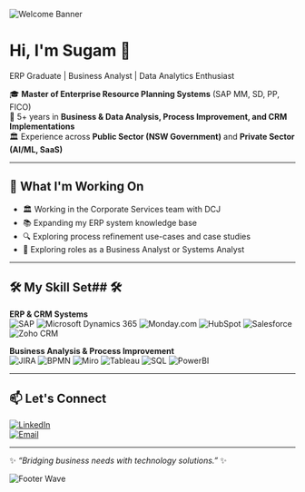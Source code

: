 ![Welcome Banner](https://capsule-render.vercel.app/api?type=waving&color=0:0f2027,50:2c5364,100:203a43&height=200&section=header&text=Welcome%20to%20my%20Profile!&fontSize=35&fontColor=ffffff&animation=fadeIn)

# Hi, I'm Sugam 👋  
ERP Graduate | Business Analyst | Data Analytics Enthusiast  

🎓 **Master of Enterprise Resource Planning Systems** (SAP MM, SD, PP, FICO)  
💼 5+ years in **Business & Data Analysis, Process Improvement, and CRM Implementations**  
🏛 Experience across **Public Sector (NSW Government)** and **Private Sector (AI/ML, SaaS)**  

---

## 🚀 What I'm Working On
- 🏛 Working in the Corporate Services team with DCJ  
- 📚 Expanding my ERP system knowledge base  
- 🔍 Exploring process refinement use-cases and case studies  
- 💼 Exploring roles as a Business Analyst or Systems Analyst  


---

## 🛠 My Skill Set## 🛠

**ERP & CRM Systems**  
![SAP](https://img.shields.io/badge/SAP-MM,SD,PP,FICO-0FAAFF?logo=sap&logoColor=white)
![Microsoft Dynamics 365](https://img.shields.io/badge/Dynamics%20365-002050?logo=microsoft&logoColor=white)
![Monday.com](https://img.shields.io/badge/Monday.com-ff3e3e?logo=monday&logoColor=white)
![HubSpot](https://img.shields.io/badge/HubSpot-FF7A59?logo=hubspot&logoColor=white)
![Salesforce](https://img.shields.io/badge/Salesforce-00A1E0?logo=salesforce&logoColor=white)
![Zoho CRM](https://img.shields.io/badge/Zoho_CRM-FF4F00?logo=zoho&logoColor=white)

**Business Analysis & Process Improvement**  
![JIRA](https://img.shields.io/badge/JIRA-0052CC?logo=jira&logoColor=white)
![BPMN](https://img.shields.io/badge/BPMN-000000?logo=uml&logoColor=white)
![Miro](https://img.shields.io/badge/Miro-F7C922?logo=miro&logoColor=black)
![Tableau](https://img.shields.io/badge/Tableau-E97627?logo=tableau&logoColor=white)
![SQL](https://img.shields.io/badge/SQL-003B57?logo=postgresql&logoColor=white)
![PowerBI](https://img.shields.io/badge/Power%20BI-F2C811?logo=powerbi&logoColor=black)

---

## 📫 Let's Connect
[![LinkedIn](https://img.shields.io/badge/LinkedIn-0077B5?logo=linkedin&logoColor=white)](https://www.linkedin.com/in/sugamrijal1)  
[![Email](https://img.shields.io/badge/Email-sugamrijal%40gmail.com-red?logo=gmail&logoColor=white)](mailto:sugamrijal@gmail.com)

---

✨ *“Bridging business needs with technology solutions.”* ✨

![Footer Wave](https://capsule-render.vercel.app/api?type=waving&color=0:0f2027,50:2c5364,100:203a43&height=100&section=footer)
